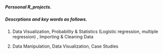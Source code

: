 ##### Perssonal R_projects.
##### Descrptions and key words as follows.

1. Data Visualization, Probability & Statistics (Logistic regression, multiple regression) , Importing & Cleaning Data

2. Data Manipulation, Data Visualization, Case Studies
